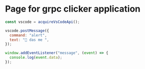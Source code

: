 # Page for grpc clicker application

```js
const vscode = acquireVsCodeApi();

vscode.postMessage({
  command: "alert",
  text: "🐛 das me ",
});

window.addEventListener("message", (event) => {
  console.log(event.data);
});
```

